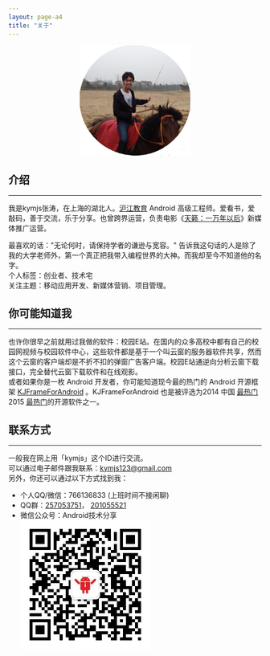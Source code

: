 ```yaml
---
layout: page-a4
title: "关于"
---
```


<div align="center"><img src="/images/kymjs_round.png" alt="张涛" width="220" height="220"/></div> 

## 介绍
---
我是kymjs张涛，在上海的湖北人。[沪江教育](http://hujiang.m.zhiye.com/) Android 高级工程师。爱看书，爱敲码，善于交流，乐于分享。也曾跨界运营，负责电影《[天籁：一万年以后](http://baike.baidu.com/view/8784406.htm)》新媒体推广运营。  

最喜欢的话："无论何时，请保持学者的谦逊与宽容。" 告诉我这句话的人是除了我的大学老师外，第一个真正把我带入编程世界的大神。而我却至今不知道他的名字。  
个人标签：创业者、技术宅     
关注主题：移动应用开发、新媒体营销、项目管理。   

## 你可能知道我
---
也许你很早之前就用过我做的软件：校园E站。在国内的众多高校中都有自己的校园网视频与校园软件中心，这些软件都是基于一个叫云窗的服务器软件共享，然而这个云窗的客户端却是不折不扣的弹窗广告客户端。校园E站通逆向分析云窗下载接口，完全替代云窗下载软件和在线观影。     
或者如果你是一枚 Android 开发者，你可能知道现今最的热门的 Android 开源框架 [KJFrameForAndroid](https://github.com/kymjs/KJFrameForAndroid) 。KJFrameForAndroid 也是被评选为2014 中国 [最热门](http://www.oschina.net/news/58727/2014-top-50-gitosc-projects) 2015 [最热门](http://www.oschina.net/news/69661/2015-git-osc--opensource-project-ranking-top-50)的开源软件之一。   

## 联系方式
---
一般我在网上用「kymjs」这个ID进行交流。   
可以通过电子邮件跟我联系：[kymjs123@gmail.com](kymjs123@gmail.com)   
另外，你还可以通过以下方式找到我：   
* 个人QQ/微信：766136833 (上班时间不接闲聊)  
* QQ群：[257053751](http://jq.qq.com/?_wv=1027&k=WoM2Aa)， [201055521](http://jq.qq.com/?_wv=1027&k=MBVdpK)   
* 微信公众号：Android技术分享   
![Android技术分享](/images/qrcode.jpg) 